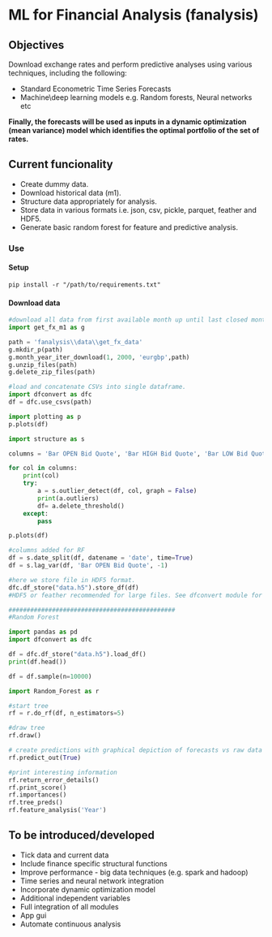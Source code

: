 
# ML for Financial Analysis (fanalysis)

## Objectives

Download exchange rates and perform predictive analyses using various techniques, including the following:

- Standard Econometric Time Series Forecasts
- Machine\deep learning models e.g. Random forests, Neural networks etc

**Finally, the forecasts will be used as inputs in a dynamic optimization (mean variance) model which identifies the optimal portfolio of the set of rates.**

## Current funcionality

- Create dummy data.
- Download historical data (m1).
- Structure data appropriately for analysis.
- Store data in various formats i.e. json, csv, pickle, parquet, feather and HDF5.
- Generate basic random forest for feature and predictive analysis.

### Use

#### Setup

```shell
pip install -r "/path/to/requirements.txt"
```

#### Download data

``` python
#download all data from first available month up until last closed month.
import get_fx_m1 as g

path = 'fanalysis\\data\\get_fx_data'
g.mkdir_p(path)
g.month_year_iter_download(1, 2000, 'eurgbp',path)
g.unzip_files(path)
g.delete_zip_files(path)

#load and concatenate CSVs into single dataframe.
import dfconvert as dfc
df = dfc.use_csvs(path)

import plotting as p
p.plots(df)

import structure as s

columns = 'Bar OPEN Bid Quote', 'Bar HIGH Bid Quote', 'Bar LOW Bid Quote', 'Bar CLOSE Bid Quote', 'Volume'

for col in columns:
    print(col)
    try:
        a = s.outlier_detect(df, col, graph = False)
        print(a.outliers)
        df= a.delete_threshold()
    except:
        pass

p.plots(df)

#columns added for RF
df = s.date_split(df, datename = 'date', time=True)
df = s.lag_var(df, 'Bar OPEN Bid Quote', -1)

#here we store file in HDF5 format.
dfc.df_store("data.h5").store_df(df)
#HDF5 or feather recommended for large files. See dfconvert module for full list of file formats.

##############################################
#Random Forest

import pandas as pd
import dfconvert as dfc

df = dfc.df_store("data.h5").load_df()
print(df.head())

df = df.sample(n=10000)

import Random_Forest as r

#start tree
rf = r.do_rf(df, n_estimators=5)

#draw tree
rf.draw()

# create predictions with graphical depiction of forecasts vs raw data
rf.predict_out(True)

#print interesting information
rf.return_error_details()
rf.print_score()
rf.importances()
rf.tree_preds()
rf.feature_analysis('Year')

```

## To be introduced/developed

- Tick data and current data
- Include finance specific structural functions
- Improve performance - big data techniques (e.g. spark and hadoop)
- Time series and neural network integration
- Incorporate dynamic optimization model
- Additional independent variables
- Full integration of all modules
- App gui
- Automate continuous analysis
